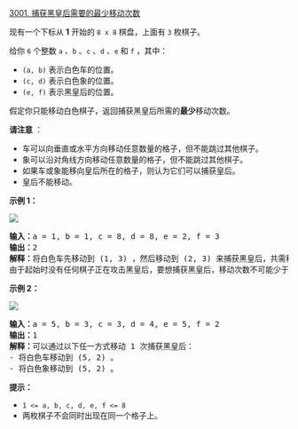 [3001. 捕获黑皇后需要的最少移动次数](https://leetcode.cn/problems/minimum-moves-to-capture-the-queen/)

现有一个下标从 **1** 开始的 `8 x 8` 棋盘，上面有 `3` 枚棋子。

给你 `6` 个整数 `a` 、`b` 、`c` 、`d` 、`e` 和 `f` ，其中：

* `(a, b)` 表示白色车的位置。
* `(c, d)` 表示白色象的位置。
* `(e, f)` 表示黑皇后的位置。

假定你只能移动白色棋子，返回捕获黑皇后所需的**最少**移动次数。

 **请注意** ：

* 车可以向垂直或水平方向移动任意数量的格子，但不能跳过其他棋子。
* 象可以沿对角线方向移动任意数量的格子，但不能跳过其他棋子。
* 如果车或象能移向皇后所在的格子，则认为它们可以捕获皇后。
* 皇后不能移动。

**示例 1：**

![](https://assets.leetcode.com/uploads/2023/12/21/ex1.png)

<pre><strong>输入：</strong>a = 1, b = 1, c = 8, d = 8, e = 2, f = 3
<strong>输出：</strong>2
<strong>解释：</strong>将白色车先移动到 (1, 3) ，然后移动到 (2, 3) 来捕获黑皇后，共需移动 2 次。
由于起始时没有任何棋子正在攻击黑皇后，要想捕获黑皇后，移动次数不可能少于 2 次。
</pre>

**示例 2：**

![](https://assets.leetcode.com/uploads/2023/12/21/ex2.png)

<pre><strong>输入：</strong>a = 5, b = 3, c = 3, d = 4, e = 5, f = 2
<strong>输出：</strong>1
<strong>解释：</strong>可以通过以下任一方式移动 1 次捕获黑皇后：
- 将白色车移动到 (5, 2) 。
- 将白色象移动到 (5, 2) 。
</pre>

**提示：**

* `1 <= a, b, c, d, e, f <= 8`
* 两枚棋子不会同时出现在同一个格子上。
